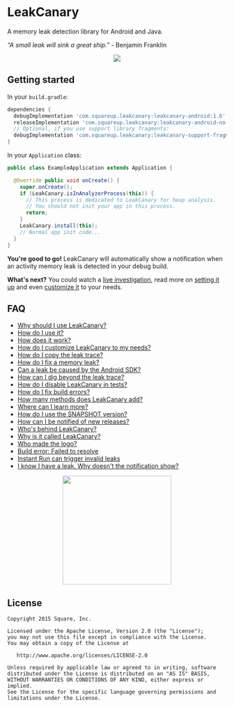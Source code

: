 
# LeakCanary

A memory leak detection library for Android and Java.

*“A small leak will sink a great ship.”* - Benjamin Franklin

<p align="center">
<img src="https://github.com/square/leakcanary/wiki/assets/screenshot.png"/>
</p>

## Getting started

In your `build.gradle`:

```groovy
dependencies {
  debugImplementation 'com.squareup.leakcanary:leakcanary-android:1.6'
  releaseImplementation 'com.squareup.leakcanary:leakcanary-android-no-op:1.6'
  // Optional, if you use support library fragments:
  debugImplementation 'com.squareup.leakcanary:leakcanary-support-fragment:1.6'
}
```

In your `Application` class:

```java
public class ExampleApplication extends Application {

  @Override public void onCreate() {
    super.onCreate();
    if (LeakCanary.isInAnalyzerProcess(this)) {
      // This process is dedicated to LeakCanary for heap analysis.
      // You should not init your app in this process.
      return;
    }
    LeakCanary.install(this);
    // Normal app init code...
  }
}
```

**You're good to go!** LeakCanary will automatically show a notification when an activity memory leak is detected in your debug build.

**What's next?** You could watch a [live investigation](https://www.youtube.com/watch?v=KwArTJHLq5g), read more on [setting it up](https://github.com/square/leakcanary/wiki/FAQ#how-do-i-use-it) and even [customize it](https://github.com/square/leakcanary/wiki/Customizing-LeakCanary) to your needs.

## FAQ

* [Why should I use LeakCanary?](https://github.com/square/leakcanary/wiki/FAQ#why-should-i-use-leakcanary)
* [How do I use it?](https://github.com/square/leakcanary/wiki/FAQ#how-do-i-use-it)
* [How does it work?](https://github.com/square/leakcanary/wiki/FAQ#how-does-it-work)
* [How do I customize LeakCanary to my needs?](https://github.com/square/leakcanary/wiki/FAQ#how-do-i-customize-leakcanary-to-my-needs)
* [How do I copy the leak trace?](https://github.com/square/leakcanary/wiki/FAQ#how-do-i-copy-the-leak-trace)
* [How do I fix a memory leak?](https://github.com/square/leakcanary/wiki/FAQ#how-do-i-fix-a-memory-leak)
* [Can a leak be caused by the Android SDK?](https://github.com/square/leakcanary/wiki/FAQ#can-a-leak-be-caused-by-the-android-sdk)
* [How can I dig beyond the leak trace?](https://github.com/square/leakcanary/wiki/FAQ#how-can-i-dig-beyond-the-leak-trace)
* [How do I disable LeakCanary in tests?](https://github.com/square/leakcanary/wiki/FAQ#how-do-i-disable-leakcanary-in-tests)
* [How do I fix build errors?](https://github.com/square/leakcanary/wiki/FAQ#how-do-i-fix-build-errors)
* [How many methods does LeakCanary add?](https://github.com/square/leakcanary/wiki/FAQ#how-many-methods-does-leakcanary-add)
* [Where can I learn more?](https://github.com/square/leakcanary/wiki/FAQ#where-can-i-learn-more)
* [How do I use the SNAPSHOT version?](https://github.com/square/leakcanary/wiki/FAQ#how-do-i-use-the-snapshot-version)
* [How can I be notified of new releases?](https://github.com/square/leakcanary/wiki/FAQ#how-can-i-be-notified-of-new-releases)
* [Who's behind LeakCanary?](https://github.com/square/leakcanary/wiki/FAQ#whos-behind-leakcanary)
* [Why is it called LeakCanary?](https://github.com/square/leakcanary/wiki/FAQ#why-is-it-called-leakcanary)
* [Who made the logo?](https://github.com/square/leakcanary/wiki/FAQ#who-made-the-logo)
* [Build error: Failed to resolve](https://github.com/square/leakcanary/wiki/FAQ#build-error-failed-to-resolve)
* [Instant Run can trigger invalid leaks](https://github.com/square/leakcanary/wiki/FAQ#instant-run-can-trigger-invalid-leaks)
* [I know I have a leak. Why doesn't the notification show?](https://github.com/square/leakcanary/wiki/FAQ#i-know-i-have-a-leak-why-doesnt-the-notification-show)


<p align="center">
<img src="https://github.com/square/leakcanary/wiki/assets/icon_512.png" width="250"/>
</p>

## License

    Copyright 2015 Square, Inc.

    Licensed under the Apache License, Version 2.0 (the "License");
    you may not use this file except in compliance with the License.
    You may obtain a copy of the License at

       http://www.apache.org/licenses/LICENSE-2.0

    Unless required by applicable law or agreed to in writing, software
    distributed under the License is distributed on an "AS IS" BASIS,
    WITHOUT WARRANTIES OR CONDITIONS OF ANY KIND, either express or implied.
    See the License for the specific language governing permissions and
    limitations under the License.
